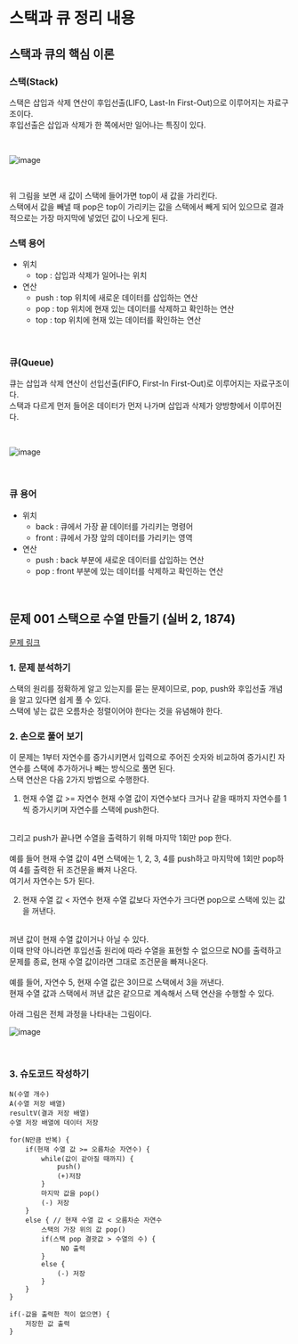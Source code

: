 # 스택과 큐 정리 내용

## 스택과 큐의 핵심 이론


### 스택(Stack)
스택은 삽입과 삭제 연산이 후입선출(LIFO, Last-In First-Out)으로 이루어지는 자료구조이다.
<br>
후입선출은 삽입과 삭제가 한 쪽에서만 일어나는 특징이 있다.

<br>

![image](https://github.com/JeHeeYu/Book-Reviews/assets/87363461/d5b64262-7ff8-467d-9193-4a2ead7e9e2b)



<br>

위 그림을 보면 새 값이 스택에 들어가면 top이 새 값을 가리킨다.
<br>
스택에서 값을 빼낼 때 pop은 top이 가리키는 값을 스택에서 빼게 되어 있으므로 결과적으로는 가장 마지막에 넣었던 값이 나오게 된다.

### 스택 용어

- 위치
  - top : 삽입과 삭제가 일어나는 위치
- 연산
  - push : top 위치에 새로운 데이터를 삽입하는 연산
  - pop : top 위치에 현재 있는 데이터를 삭제하고 확인하는 연산
  - top : top 위치에 현재 있는 데이터를 확인하는 연산


<br>

### 큐(Queue)

큐는 삽입과 삭제 연산이 선입선출(FIFO, First-In First-Out)로 이루어지는 자료구조이다.
<br>
스택과 다르게 먼저 들어온 데이터가 먼저 나가며 삽입과 삭제가 양방향에서 이루어진다.

<br>

![image](https://github.com/JeHeeYu/Book-Reviews/assets/87363461/45aafaf5-4b4e-48d1-828a-a0c3aa30f386)


<br>

### 큐 용어
- 위치
  - back : 큐에서 가장 끝 데이터를 가리키는 명령어
  - front : 큐에서 가장 앞의 데이터를 가리키는 영역
- 연산
  - push : back 부분에 새로운 데이터를 삽입하는 연산
  - pop : front 부분에 있는 데이터를 삭제하고 확인하는 연산


<br>

## 문제 001 스택으로 수열 만들기 (실버 2, 1874)

[문제 링크](https://www.acmicpc.net/problem/1874)


### 1. 문제 분석하기
스택의 원리를 정확하게 알고 있는지를 묻는 문제이므로, pop, push와 후입선출 개념을 알고 있다면 쉽게 풀 수 있다.
<br>
스택에 넣는 값은 오름차순 정렬이어야 한다는 것을 유념해야 한다.

### 2. 손으로 풀어 보기
이 문제는 1부터 자연수를 증가시키면서 입력으로 주어진 숫자와 비교하여 증가시킨 자연수를 스택에 추가하거나 빼는 방식으로 풀면 된다.
<br>
스택 연산은 다음 2가지 방법으로 수행한다.

1. 현재 수열 값 >= 자연수
현재 수열 값이 자연수보다 크거나 같을 때까지 자연수를 1씩 증가시키며 자연수를 스택에 push한다.
<br>
그리고 push가 끝나면 수열을 출력하기 위해 마지막 1회만 pop 한다.
<br>
<br>
예를 들어 현재 수열 값이 4면 스택에는 1, 2, 3, 4를 push하고 마지막에 1회만 pop하여 4를 출력한 뒤 조건문을 빠져 나온다.
<br>
여기서 자연수는 5가 된다.

<br>

2. 현재 수열 값 < 자연수
현재 수열 값보다 자연수가 크다면 pop으로 스택에 있는 값을 꺼낸다.
<br>
꺼낸 값이 현재 수열 값이거나 아닐 수 있다.
<br>
이때 만약 아니라면 후입선출 원리에 따라 수열을 표현할 수 없으므로 NO를 출력하고 문제를 종료, 현재 수열 값이라면 그대로 조건문을 빠져나온다.

<br>
<br>
예를 들어, 자연수 5, 현재 수열 값은 3이므로 스택에서 3을 꺼낸다.
<br>
현재 수열 값과 스택에서 꺼낸 값은 같으므로 계속해서 스택 연산을 수행할 수 있다.

<br>
<br>
아래 그림은 전체 과정을 나타내는 그림이다.

<br>

![image](https://github.com/JeHeeYu/Book-Reviews/assets/87363461/b93a4887-4dd2-45f3-9a3d-4f83dd0e2b3b)


<br>


### 3. 슈도코드 작성하기

```
N(수열 개수)
A(수열 저장 배열)
resultV(결과 저장 배열)
수열 저장 배열에 데이터 저장

for(N만큼 반복) {
    if(현재 수열 값 >= 오름차순 자연수) {
        while(값이 같아질 때까지) {
            push()
            (+)저장
        }
        마지막 값을 pop()
        (-) 저장
    }
    else { // 현재 수열 값 < 오름차순 자연수
        스택의 가장 위의 값 pop()
        if(스택 pop 결괏값 > 수열의 수) {
             NO 출력
        }
        else {
            (-) 저장
        }
    }
}

if(-값을 출력한 적이 없으면) {
    저장한 값 출력
}
```








